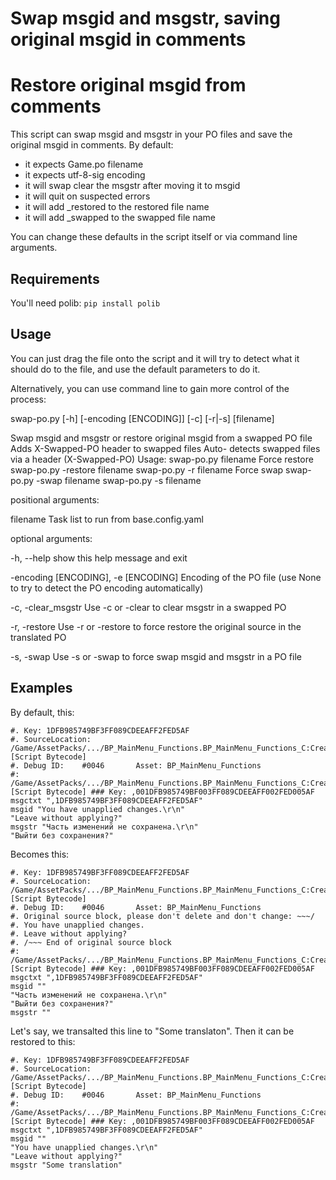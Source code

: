 # Swap msgid and msgstr, saving original msgid in comments
# Restore original msgid from comments

This script can swap msgid and msgstr in your PO files and save the original msgid in comments.
By default:
- it expects Game.po filename
- it expects utf-8-sig encoding
- it will swap clear the msgstr after moving it to msgid
- it will quit on suspected errors
- it will add \_restored to the restored file name
- it will add \_swapped to the swapped file name

You can change these defaults in the script itself or via command line arguments.

## Requirements

You'll need polib: `pip install polib`

## Usage

You can just drag the file onto the script and it will try to detect what it should do to the file, and use the default parameters to do it.

Alternatively, you can use command line to gain more control of the process:

swap-po.py [-h] [-encoding [ENCODING]] [-c] [-r|-s] [filename]

Swap msgid and msgstr or restore original msgid from a swapped PO file Adds X-Swapped-PO header to swapped files Auto-
detects swapped files via a header (X-Swapped-PO) Usage: swap-po.py filename Force restore swap-po.py -restore
filename swap-po.py -r filename Force swap swap-po.py -swap filename swap-po.py -s filename

positional arguments:

  filename              Task list to run from base.config.yaml

optional arguments:

  -h, --help            show this help message and exit
  
  -encoding [ENCODING], -e [ENCODING]   Encoding of the PO file (use None to try to detect the PO encoding automatically)
                        
  -c, -clear_msgstr     Use -c or -clear to clear msgstr in a swapped PO
  
  -r, -restore          Use -r or -restore to force restore the original source in the translated PO
  
  -s, -swap             Use -s or -swap to force swap msgid and msgstr in a PO file
  
## Examples
  
By default, this:
```
#. Key:	1DFB985749BF3FF089CDEEAFF2FED5AF
#. SourceLocation:	/Game/AssetPacks/.../BP_MainMenu_Functions.BP_MainMenu_Functions_C:CreateBackRequest [Script Bytecode]
#. Debug ID:	#0046		Asset: BP_MainMenu_Functions
#: /Game/AssetPacks/.../BP_MainMenu_Functions.BP_MainMenu_Functions_C:CreateBackRequest [Script Bytecode] ### Key: ,001DFB985749BF003FF089CDEEAFF002FED005AF
msgctxt ",1DFB985749BF3FF089CDEEAFF2FED5AF"
msgid "You have unapplied changes.\r\n"
"Leave without applying?"
msgstr "Часть изменений не сохранена.\r\n"
"Выйти без сохранения?"
```

Becomes this:
```
#. Key:	1DFB985749BF3FF089CDEEAFF2FED5AF
#. SourceLocation:	/Game/AssetPacks/.../BP_MainMenu_Functions.BP_MainMenu_Functions_C:CreateBackRequest [Script Bytecode]
#. Debug ID:	#0046		Asset: BP_MainMenu_Functions
#. Original source block, please don't delete and don't change: ~~~/
#. You have unapplied changes.
#. Leave without applying?
#. /~~~ End of original source block
#: /Game/AssetPacks/.../BP_MainMenu_Functions.BP_MainMenu_Functions_C:CreateBackRequest [Script Bytecode] ### Key: ,001DFB985749BF003FF089CDEEAFF002FED005AF
msgctxt ",1DFB985749BF3FF089CDEEAFF2FED5AF"
msgid ""
"Часть изменений не сохранена.\r\n"
"Выйти без сохранения?"
msgstr ""
```

Let's say, we transalted this line to "Some translaton". Then it can be restored to this:
```
#. Key:	1DFB985749BF3FF089CDEEAFF2FED5AF
#. SourceLocation:	/Game/AssetPacks/.../BP_MainMenu_Functions.BP_MainMenu_Functions_C:CreateBackRequest [Script Bytecode]
#. Debug ID:	#0046		Asset: BP_MainMenu_Functions
#: /Game/AssetPacks/.../BP_MainMenu_Functions.BP_MainMenu_Functions_C:CreateBackRequest [Script Bytecode] ### Key: ,001DFB985749BF003FF089CDEEAFF002FED005AF
msgctxt ",1DFB985749BF3FF089CDEEAFF2FED5AF"
msgid ""
"You have unapplied changes.\r\n"
"Leave without applying?"
msgstr "Some translation"
```
